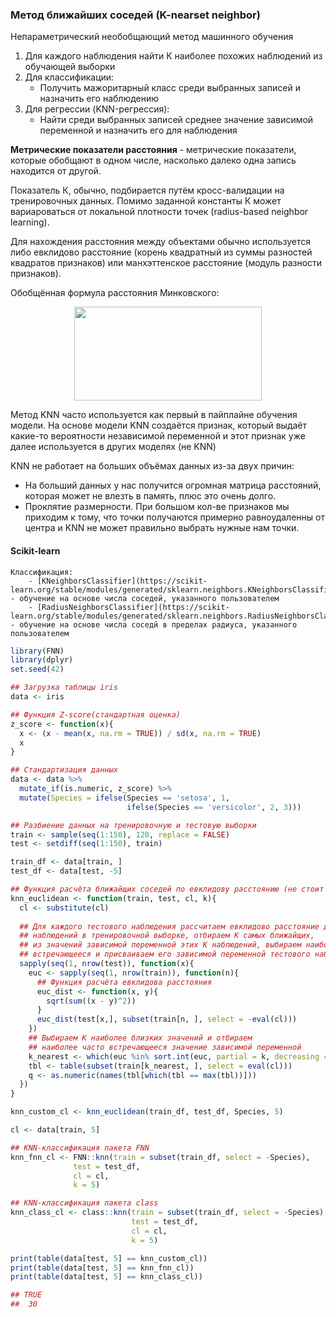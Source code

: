### **Метод ближайших соседей (K-nearset neighbor)**

Непараметрический необобщающий метод машинного обучения

1. Для каждого наблюдения найти К наиболее похожих наблюдений из обучающей выборки
2. Для классификации:
	- Получить мажоритарный класс среди выбранных записей и назначить его наблюдению
3. Для регрессии (KNN-регрессия):
	- Найти среди выбранных записей среднее значение зависимой переменной и назначить его для наблюдения

**Метрические показатели расстояния** - метрические показатели, которые обобщают в одном числе, насколько далеко одна запись находится от другой.

Показатель К, обычно, подбирается путём кросс-валидации на тренировочных данных. Помимо заданной константы К может вариароваться от локальной плотности точек (radius-based neighbor learning). 

Для нахождения расстояния между объектами обычно используется либо евклидово расстояние (корень квадратный из суммы разностей квадратов признаков) или манхэттенское расстояние (модуль разности признаков).

Обобщённая формула расстояния Минковского:

<p align="center">
	<img width="300" height="150" src = "https://render.githubusercontent.com/render/math?math=\rho(x,%20y)%20=%20(\sum^n_{i=1}%20\left|x_i%20-%20y_i\right|^p)^{1/p}">
</p>

Метод KNN часто используется как первый в пайплайне обучения модели. На основе модели KNN создаётся признак, который выдаёт какие-то вероятности независимой переменной и этот признак уже далее используется в других моделях (не KNN)

KNN не работает на больших объёмах данных из-за двух причин:
  - На больший данных у нас получится огромная матрица расстояний, которая может не влезть в память, плюс это очень долго.
  - Проклятие размерности. При большом кол-ве признаков мы приходим к тому, что точки получаются примерно равноудаленны от центра и KNN не может правильно выбрать нужные нам точки.

#### Scikit-learn
	Классификация:
		- [KNeighborsClassifier](https://scikit-learn.org/stable/modules/generated/sklearn.neighbors.KNeighborsClassifier.html#sklearn.neighbors.KNeighborsClassifier) - обучение на основе числа соседей, указанного пользователем
		- [RadiusNeighborsClassifier](https://scikit-learn.org/stable/modules/generated/sklearn.neighbors.RadiusNeighborsClassifier.html#sklearn.neighbors.RadiusNeighborsClassifier) - обучение на основе числа соседй в пределах радиуса, указанного пользователем


```r
library(FNN)
library(dplyr)
set.seed(42)

## Загрузка таблицы iris
data <- iris

## Функция Z-score(стандартная оценка)
z_score <- function(x){
  x <- (x - mean(x, na.rm = TRUE)) / sd(x, na.rm = TRUE)
  x
}

## Стандартизация данных
data <- data %>% 
  mutate_if(is.numeric, z_score) %>% 
  mutate(Species = ifelse(Species == 'setosa', 1, 
                          ifelse(Species == 'versicolor', 2, 3)))

## Разбиение данных на тренировочную и тестовую выборки
train <- sample(seq(1:150), 120, replace = FALSE)
test <- setdiff(seq(1:150), train)

train_df <- data[train, ]
test_df <- data[test, -5]

## Функция расчёта ближайщих соседей по евклидову расстоянию (не стоит использовать кроме как пример)
knn_euclidean <- function(train, test, cl, k){
  cl <- substitute(cl)
  
  ## Для каждого тестового наблюдения рассчитаем евклидово расстояние до всех
  ## наблюдений в тренировочной выборке, отбираем K самых ближайщих,
  ## из значений зависимой переменной этих K наблюдений, выбираем наиболее часто
  ## встречающееся и присваиваем его зависимой переменной тестового наблюдения
  sapply(seq(1, nrow(test)), function(x){
    euc <- sapply(seq(1, nrow(train)), function(n){
      ## Функция расчёта евклидова расстояния
      euc_dist <- function(x, y){
        sqrt(sum((x - y)^2))
      }
      euc_dist(test[x,], subset(train[n, ], select = -eval(cl)))
    })
    ## Выбираем K наиболее близких значений и отбираем 
    ## наиболее часто встречающееся значение зависимой переменной
    k_nearest <- which(euc %in% sort.int(euc, partial = k, decreasing = FALSE)[1:k])
    tbl <- table(subset(train[k_nearest, ], select = eval(cl)))
    q <- as.numeric(names(tbl[which(tbl == max(tbl))]))
  })
}

knn_custom_cl <- knn_euclidean(train_df, test_df, Species, 5)

cl <- data[train, 5]

## KNN-классификация пакета FNN
knn_fnn_cl <- FNN::knn(train = subset(train_df, select = -Species),
              test = test_df,
              cl = cl,
              k = 5)

## KNN-классификация пакета class
knn_class_cl <- class::knn(train = subset(train_df, select = -Species),
                           test = test_df,
                           cl = cl,
                           k = 5)

print(table(data[test, 5] == knn_custom_cl))
print(table(data[test, 5] == knn_fnn_cl))
print(table(data[test, 5] == knn_class_cl))

## TRUE
##	30
```
